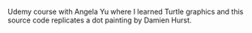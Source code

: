 Udemy course with Angela Yu where I learned Turtle graphics and this source code replicates a dot painting by Damien Hurst.

